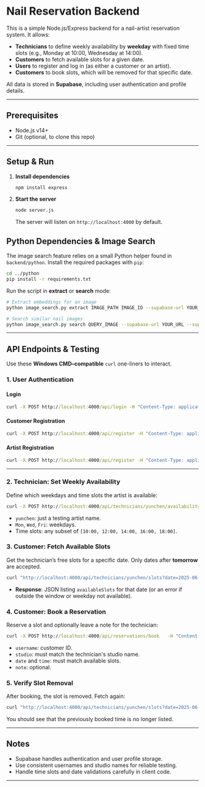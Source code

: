 # Nail Reservation Backend

This is a simple Node.js/Express backend for a nail-artist reservation system. It allows:

* **Technicians** to define weekly availability by **weekday** with fixed time slots (e.g., Monday at 10:00, Wednesday at 14:00).
* **Customers** to fetch available slots for a given date.
* **Users** to register and log in (as either a customer or an artist).
* **Customers** to book slots, which will be removed for that specific date.

All data is stored in **Supabase**, including user authentication and profile details.

---

## Prerequisites

* Node.js v14+
* Git (optional, to clone this repo)

---

## Setup & Run

1. **Install dependencies**

   ```bash
   npm install express
   ```

2. **Start the server**

   ```bash
   node server.js
   ```

   The server will listen on `http://localhost:4000` by default.

## Python Dependencies & Image Search

The image search feature relies on a small Python helper found in
`backend/python`. Install the required packages with `pip`:

```bash
cd ../python
pip install -r requirements.txt
```

Run the script in **extract** or **search** mode:

```bash
# Extract embeddings for an image
python image_search.py extract IMAGE_PATH IMAGE_ID --supabase-url YOUR_URL --supabase-key YOUR_KEY

# Search similar nail images
python image_search.py search QUERY_IMAGE --supabase-url YOUR_URL --supabase-key YOUR_KEY
```

---

## API Endpoints & Testing

Use these **Windows CMD–compatible** `curl` one-liners to interact.

### 1. User Authentication

#### Login

```cmd
curl -X POST http://localhost:4000/api/login -H "Content-Type: application/json" -d "{\"email\":\"customer@example.com\",\"password\":\"customerpass\"}"
```

#### Customer Registration

```cmd
curl -X POST http://localhost:4000/api/register -H "Content-Type: application/json" -d "{\"role\":\"customer\",\"email\":\"customer@example.com\",\"password\":\"customerpass\",\"username\":\"customer_one\"}"
```

#### Artist Registration

```cmd
curl -X POST http://localhost:4000/api/register -H "Content-Type: application/json" -d "{\"role\":\"artist\",\"email\":\"artist@example.com\",\"password\":\"artistpass\",\"studio_name\":\"Studio Flower\",\"city\":\"Taipei\",\"district\":\"Xinyi\",\"bio\":\"Specializes in minimalist designs.\",\"styles\":[\"#minimalist\",\"#gel\",\"#cute\"]}"
```

---

### 2. Technician: Set Weekly Availability

Define which weekdays and time slots the artist is available:

```cmd
curl -X POST http://localhost:4000/api/technicians/yunchen/availability   -H "Content-Type: application/json"   -d "{\"availability\":{\"Mon\":[\"10:00\"],\"Wed\":[\"12:00\",\"14:00\"],\"Fri\":[\"10:00\",\"18:00\"]}}"
```

* `yunchen`: just a testing artist name.
* `Mon`, `Wed`, `Fri`: weekdays.
* Time slots: any subset of `[10:00, 12:00, 14:00, 16:00, 18:00]`.

### 3. Customer: Fetch Available Slots

Get the technician’s free slots for a specific date. Only dates after **tomorrow** are accepted.

```cmd
curl "http://localhost:4000/api/technicians/yunchen/slots?date=2025-06-06"
```

* **Response**: JSON listing `availableSlots` for that date (or an error if outside the window or weekday not available).

### 4. Customer: Book a Reservation

Reserve a slot and optionally leave a note for the technician:

```cmd
curl -X POST http://localhost:4000/api/reservations/book   -H "Content-Type: application/json"   -d "{\"username\":\"ying\",\"studio\":\"yunchen\",\"date\":\"2025-06-06\",\"time\":\"12:00:00\",\"note\":\"Hi I am a flower\"}"
```

* `username`: customer ID.
* `studio`: must match the technician's studio name.
* `date` and `time`: must match available slots.
* `note`: optional.

### 5. Verify Slot Removal

After booking, the slot is removed. Fetch again:

```cmd
curl "http://localhost:4000/api/technicians/yunchen/slots?date=2025-06-06"
```

You should see that the previously booked time is no longer listed.

---

## Notes

* Supabase handles authentication and user profile storage.
* Use consistent usernames and studio names for reliable testing.
* Handle time slots and date validations carefully in client code.

---
